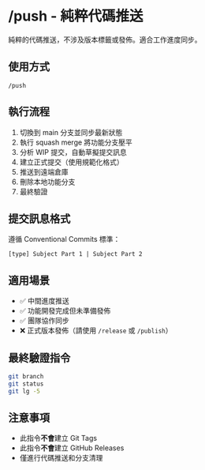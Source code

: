 # /push - 純粹代碼推送

純粹的代碼推送，不涉及版本標籤或發佈。適合工作進度同步。

## 使用方式

```
/push
```

## 執行流程

1. 切換到 main 分支並同步最新狀態
2. 執行 squash merge 將功能分支壓平
3. 分析 WIP 提交，自動草擬提交訊息
4. 建立正式提交（使用規範化格式）
5. 推送到遠端倉庫
6. 刪除本地功能分支
7. 最終驗證

## 提交訊息格式

遵循 Conventional Commits 標準：

```
[type] Subject Part 1 | Subject Part 2
```

## 適用場景

- ✅ 中間進度推送
- ✅ 功能開發完成但未準備發佈
- ✅ 團隊協作同步
- ❌ 正式版本發佈（請使用 `/release` 或 `/publish`）

## 最終驗證指令

```bash
git branch
git status
git lg -5
```

## 注意事項

- 此指令**不會**建立 Git Tags
- 此指令**不會**建立 GitHub Releases
- 僅進行代碼推送和分支清理
